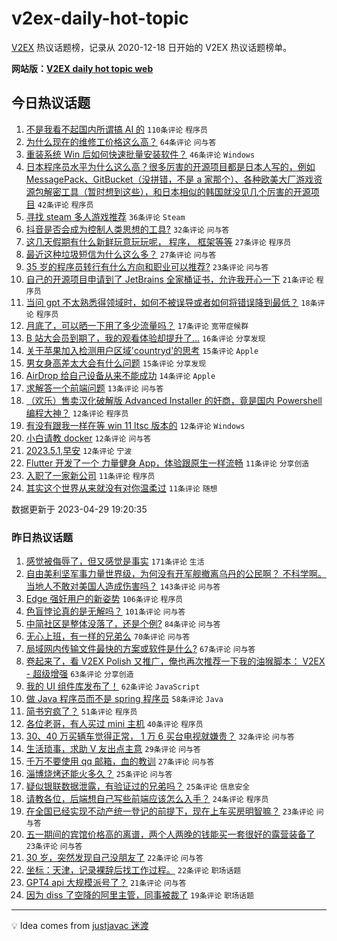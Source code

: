 # v2ex-daily-hot-topic

[V2EX](https://www.v2ex.com/) 热议话题榜，记录从 2020-12-18 日开始的 V2EX 热议话题榜单。

**网站版：[V2EX daily hot topic web](https://boojack.github.io/v2ex-daily-hot-topic-web/)**

## 今日热议话题

<!-- TODAY BEGIN -->

1. [不是我看不起国内所谓搞 AI 的](https://www.v2ex.com/t/936404) `110条评论` `程序员`
1. [为什么现在的维修工价格这么高？](https://www.v2ex.com/t/936480) `64条评论` `问与答`
1. [重装系统 Win 后如何快速批量安装软件？](https://www.v2ex.com/t/936376) `46条评论` `Windows`
1. [日本程序员水平为什么这么高？很多厉害的开源项目都是日本人写的，例如 MessagePack、GitBucket（没拼错，不是 a 家那个）、各种欧美大厂游戏资源包解密工具（暂时想到这些），和日本相似的韩国就没见几个厉害的开源项目](https://www.v2ex.com/t/936484) `42条评论` `程序员`
1. [寻找 steam 多人游戏推荐](https://www.v2ex.com/t/936413) `36条评论` `Steam`
1. [抖音是否会成为控制人类思想的工具?](https://www.v2ex.com/t/936400) `32条评论` `问与答`
1. [这几天假期有什么新鲜玩意玩玩呢， 程序， 框架等等](https://www.v2ex.com/t/936379) `27条评论` `程序员`
1. [最近这种垃圾短信为什么这么多？](https://www.v2ex.com/t/936391) `27条评论` `问与答`
1. [35 岁的程序员转行有什么方向和职业可以推荐?](https://www.v2ex.com/t/936380) `23条评论` `问与答`
1. [自己的开源项目申请到了 JetBrains 全家桶证书，允许我开心一下](https://www.v2ex.com/t/936440) `21条评论` `程序员`
1. [当问 gpt 不太熟悉得领域时，如何不被误导或者如何将错误降到最低？](https://www.v2ex.com/t/936449) `18条评论` `程序员`
1. [月底了，可以晒一下用了多少流量吗？](https://www.v2ex.com/t/936463) `17条评论` `宽带症候群`
1. [B 站大会员到期了，我的观看体验却提升了...](https://www.v2ex.com/t/936459) `16条评论` `分享发现`
1. [关于苹果加入检测用户区域'countryd'的思考](https://www.v2ex.com/t/936486) `15条评论` `Apple`
1. [男女身高差太大会有什么问题](https://www.v2ex.com/t/936423) `15条评论` `分享发现`
1. [AirDrop 给自己设备从来不能成功](https://www.v2ex.com/t/936487) `14条评论` `Apple`
1. [求解答一个前端问题](https://www.v2ex.com/t/936435) `13条评论` `问与答`
1. [（欢乐）售卖汉化破解版 Advanced Installer 的奸商，竟是国内 Powershell 编程大神？](https://www.v2ex.com/t/936434) `12条评论` `程序员`
1. [有没有跟我一样在等 win 11 ltsc 版本的](https://www.v2ex.com/t/936409) `12条评论` `Windows`
1. [小白请教 docker](https://www.v2ex.com/t/936385) `12条评论` `问与答`
1. [2023.5.1,早安](https://www.v2ex.com/t/936375) `12条评论` `宁波`
1. [Flutter 开发了一个 力量健身 App，体验跟原生一样流畅](https://www.v2ex.com/t/936482) `11条评论` `分享创造`
1. [入职了一家新公司](https://www.v2ex.com/t/936443) `11条评论` `程序员`
1. [其实这个世界从来就没有对你温柔过](https://www.v2ex.com/t/936419) `11条评论` `随想`

数据更新于 2023-04-29 19:20:35

<!-- TODAY END -->

### 昨日热议话题

<!-- YESTERDAY BEGIN -->

1. [感觉被侮辱了，但又感觉是事实](https://www.v2ex.com/t/936199) `171条评论` `生活`
1. [自由美利坚军事力量世界级，为何没有开军舰撤离乌丹的公民啊？ 不科学啊。 当地人不敢对美国人造成伤害吗？](https://www.v2ex.com/t/936137) `143条评论` `问与答`
1. [Edge 强奸用户的新姿势](https://www.v2ex.com/t/936115) `106条评论` `程序员`
1. [色盲悖论真的是无解吗？](https://www.v2ex.com/t/936217) `101条评论` `问与答`
1. [中简社区是整体没落了，还是个例?](https://www.v2ex.com/t/936268) `84条评论` `问与答`
1. [无心上班，有一样的兄弟么](https://www.v2ex.com/t/936128) `70条评论` `问与答`
1. [局域网内传输文件最快的方案或软件是什么?](https://www.v2ex.com/t/936118) `67条评论` `问与答`
1. [卷起来了，看 V2EX Polish 又推广，俺也再次推荐一下我的油猴脚本： V2EX - 超级增强](https://www.v2ex.com/t/936203) `63条评论` `分享创造`
1. [我的 UI 组件库发布了！](https://www.v2ex.com/t/936264) `62条评论` `JavaScript`
1. [做 Java 程序员而不是 spring 程序员](https://www.v2ex.com/t/936181) `58条评论` `Java`
1. [简书穷疯了？](https://www.v2ex.com/t/936119) `51条评论` `程序员`
1. [各位老哥，有人买过 mini 主机](https://www.v2ex.com/t/936316) `40条评论` `程序员`
1. [30、40 万买辆车觉得正常， 1 万 6 买台电视就嫌贵？](https://www.v2ex.com/t/936107) `32条评论` `问与答`
1. [生活琐事，求助 V 友出点主意](https://www.v2ex.com/t/936139) `29条评论` `问与答`
1. [千万不要使用 qq 邮箱，血的教训](https://www.v2ex.com/t/936208) `27条评论` `问与答`
1. [淄博烧烤还能火多久？](https://www.v2ex.com/t/936261) `25条评论` `问与答`
1. [疑似银联数据泄露，有验证过的兄弟吗？](https://www.v2ex.com/t/936190) `25条评论` `信息安全`
1. [请教各位，后端想自己写些前端应该怎么入手？](https://www.v2ex.com/t/936225) `24条评论` `程序员`
1. [在全国已经实现不动产统一登记的前提下，现在上车买房明智嘛？](https://www.v2ex.com/t/936263) `23条评论` `问与答`
1. [五一期间的宾馆价格高的离谱，两个人两晚的钱能买一套很好的露营装备了](https://www.v2ex.com/t/936157) `23条评论` `问与答`
1. [30 岁，突然发现自己没朋友了](https://www.v2ex.com/t/936274) `22条评论` `问与答`
1. [坐标：天津，记录裸辞后找工作过程。](https://www.v2ex.com/t/936098) `22条评论` `职场话题`
1. [GPT4 api 大规模派号了？](https://www.v2ex.com/t/936099) `21条评论` `问与答`
1. [因为 diss 了空降的阿里主管，同事被裁了](https://www.v2ex.com/t/936286) `19条评论` `职场话题`

<!-- YESTERDAY END -->

---

💡 Idea comes from [justjavac 迷渡](https://github.com/justjavac/)
